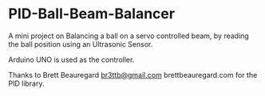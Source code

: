 # PID-Ball-Beam-Balancer
A mini project on Balancing a ball on a servo controlled beam, by reading the ball position using an Ultrasonic Sensor.

Arduino UNO is used as the controller.

Thanks to Brett Beauregard <br3ttb@gmail.com> brettbeauregard.com for the PID library.
